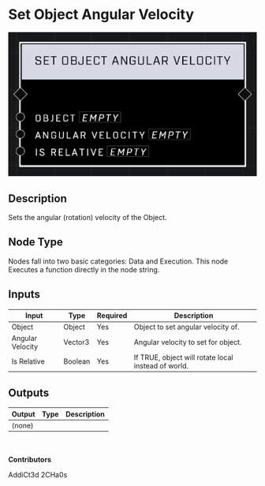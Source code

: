 # Set Object Angular Velocity
![](../../../.gitbook/assets/set-object-angular-velocity.png)
## Description
Sets the angular (rotation) velocity of the Object.

## Node Type
Nodes fall into two basic categories: Data and Execution. This node Executes a function directly in the node string.

## Inputs
| Input | Type | Required | Description |
|------------------|------------------|----------|--------------------------------------------------------------|
| Object | Object | Yes | Object to set angular velocity of. |
| Angular Velocity | Vector3 | Yes | Angular velocity to set for object. |
| Is Relative | Boolean | Yes | If TRUE, object will rotate local instead of world. |

## Outputs
| Output | Type | Description |
|------------------|------------------|--------------------------------------------------------------|
| (none) | | |

\
\
**Contributors**

AddiCt3d 2CHa0s